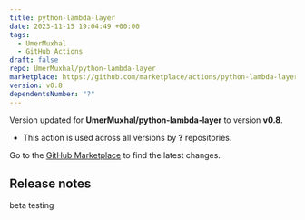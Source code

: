```yaml
---
title: python-lambda-layer
date: 2023-11-15 19:04:49 +00:00
tags:
  - UmerMuxhal
  - GitHub Actions
draft: false
repo: UmerMuxhal/python-lambda-layer
marketplace: https://github.com/marketplace/actions/python-lambda-layer
version: v0.8
dependentsNumber: "?"
---
```



Version updated for **UmerMuxhal/python-lambda-layer** to version **v0.8**.
- This action is used across all versions by **?** repositories.

Go to the [GitHub Marketplace](https://github.com/marketplace/actions/python-lambda-layer) to find the latest changes.

## Release notes

beta testing
